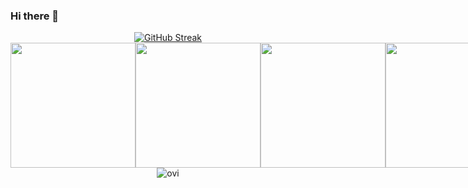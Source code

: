 ### Hi there 👋

<div align=center><a href="https://git.io/streak-stats"><img src="https://streak-stats.demolab.com?user=jwrobbs&theme=iceberg&date_format=M%20j%5B%2C%20Y%5D&mode=weekly" alt="GitHub Streak" /></a></div>
<div style="display: flex">
  <img src="https://github.com/yurijserrano/Github-Profile-Readme-Logos/blob/master/programming%20languages/php.png" width="200"/>
  <img src="https://github.com/yurijserrano/Github-Profile-Readme-Logos/blob/master/databases/mysql.svg" width="200"/>
  <img src="https://github.com/yurijserrano/Github-Profile-Readme-Logos/blob/master/others/html.svg" width="200"/>
  <img src="https://github.com/yurijserrano/Github-Profile-Readme-Logos/blob/master/others/css.svg" width="200"/>
  <img src="https://github.com/yurijserrano/Github-Profile-Readme-Logos/blob/master/programming%20languages/javascript.svg"width="200" />
  <img src="https://github.com/yurijserrano/Github-Profile-Readme-Logos/blob/master/text%20editors/vscode.svg" width="200"/>
  <img src="https://github.com/yurijserrano/Github-Profile-Readme-Logos/blob/master/others/git.svg" width="200"/>  
</div>
<div align=center><img src="https://github-readme-stats.vercel.app/api/top-langs?username=jwrobbs&show_icons=true&locale=en&layout=compact&theme=iceberg&size_weight=0.75&count_weight=.25" alt="ovi" /></div>



